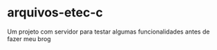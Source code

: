 # arquivos-etec-c
Um projeto com servidor para testar algumas funcionalidades antes de fazer meu brog
